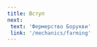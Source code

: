 ```yaml
---
title: Вступ
next:
 text: 'Фермерство Борукви'
 link: '/mechanics/farming'
---
```


<script setup>
import GuideComponent from '/GuideComponent.vue'
</script>

<GuideComponent />